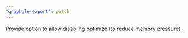 ```yaml
---
"graphile-export": patch
---
```


Provide option to allow disabling optimize (to reduce memory pressure).
